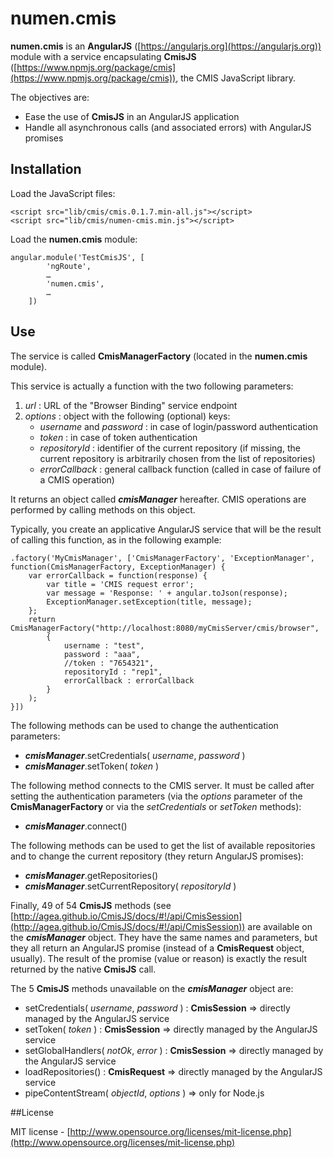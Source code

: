 numen.cmis
==========

**numen.cmis** is an **AngularJS** ([https://angularjs.org](https://angularjs.org)) module with a service encapsulating **CmisJS** ([https://www.npmjs.org/package/cmis](https://www.npmjs.org/package/cmis)), the CMIS JavaScript library.

The objectives are:

- Ease the use of **CmisJS** in an AngularJS application
- Handle all asynchronous calls (and associated errors) with AngularJS promises

## Installation

Load the JavaScript files:

    <script src="lib/cmis/cmis.0.1.7.min-all.js"></script>
    <script src="lib/cmis/numen-cmis.min.js"></script>

Load the **numen.cmis** module:

    angular.module('TestCmisJS', [
            'ngRoute',
            …
            'numen.cmis',
            …
        ])

## Use

The service is called **CmisManagerFactory** (located in the **numen.cmis** module).

This service is actually a function with the two following parameters:

1. *url* : URL of the "Browser Binding" service endpoint
2. *options* : object with the following (optional) keys:
    - *username* and *password* : in case of login/password authentication
    - *token* : in case of token authentication
    - *repositoryId* : identifier of the current repository (if missing, the current repository is arbitrarily chosen from the list of repositories)
    - *errorCallback* : general callback function (called in case of failure of a CMIS operation)

It returns an object called ***cmisManager*** hereafter. CMIS operations are performed by calling methods on this object.

Typically, you create an applicative AngularJS service that will be the result of calling this function, as in the following example:

    .factory('MyCmisManager', ['CmisManagerFactory', 'ExceptionManager', function(CmisManagerFactory, ExceptionManager) {
        var errorCallback = function(response) {
            var title = 'CMIS request error';
            var message = 'Response: ' + angular.toJson(response);
            ExceptionManager.setException(title, message);
        };
        return CmisManagerFactory("http://localhost:8080/myCmisServer/cmis/browser",
            {
                username : "test",
                password : "aaa",
                //token : "7654321",
                repositoryId : "rep1",
                errorCallback : errorCallback
            }
        );
    }])


The following methods can be used to change the authentication parameters:

- ***cmisManager***.setCredentials( *username*, *password* )
- ***cmisManager***.setToken( *token* )

The following method connects to the CMIS server. It must be called after setting the authentication parameters (via the *options* parameter of the **CmisManagerFactory** or via the *setCredentials* or *setToken* methods):

- ***cmisManager***.connect()

The following methods can be used to get the list of available repositories and to change the current repository (they return AngularJS promises):

- ***cmisManager***.getRepositories()
- ***cmisManager***.setCurrentRepository( *repositoryId* )

Finally, 49 of 54 **CmisJS** methods (see [http://agea.github.io/CmisJS/docs/#!/api/CmisSession](http://agea.github.io/CmisJS/docs/#!/api/CmisSession)) are available on the ***cmisManager*** object.
They have the same names and parameters, but they all return an AngularJS promise (instead of a **CmisRequest** object, usually).
The result of the promise (value or reason) is exactly the result returned by the native **CmisJS** call.

The 5 **CmisJS** methods unavailable on the ***cmisManager*** object are:

- setCredentials( *username*, *password* ) : **CmisSession** => directly managed by the AngularJS service
- setToken( *token* ) : **CmisSession** => directly managed by the AngularJS service
- setGlobalHandlers( *notOk*, *error* ) : **CmisSession** => directly managed by the AngularJS service
- loadRepositories() : **CmisRequest** => directly managed by the AngularJS service
- pipeContentStream( *objectId*, *options* ) => only for Node.js


##License

MIT license - [http://www.opensource.org/licenses/mit-license.php](http://www.opensource.org/licenses/mit-license.php)
